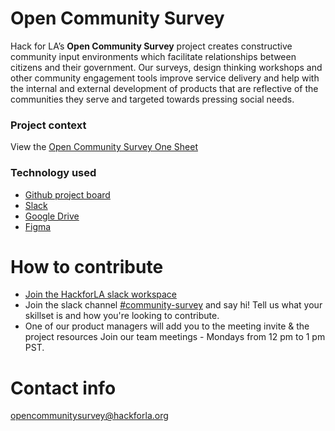 # Open Community Survey

Hack for LA’s **Open Community Survey** project creates constructive community input environments which facilitate relationships between citizens and their government. Our surveys, design thinking workshops and other community engagement tools improve service delivery and help with the internal and external development of products that are reflective of the communities they serve and targeted towards pressing social needs.

### Project context

View the [Open Community Survey One Sheet](https://docs.google.com/document/d/1oiCWwN0aUZEYXa_ir2n0l6D47fkXqFEQFkh4YMW3CjY/edit)

### Technology used

- [Github project board](https://github.com/hackforla/open-community-survey/projects/1)
- [Slack](https://hackforla.slack.com/archives/C01H0HUDMCK)
- [Google Drive](https://drive.google.com/drive/u/0/folders/1i7-eXwgtjBfSj0XWAmy-vuusjtKfaYZq)
- [Figma](https://www.figma.com/file/fwmwO98SfCFXufXXg0WWIu/Hack-For-LA---OCS-(Standard-Version)?node-id=0%3A1)


# How to contribute

- [Join the HackforLA slack workspace](https://hackforla-slack.herokuapp.com/)
- Join the slack channel [#community-survey](https://hackforla.slack.com/archives/C01H0HUDMCK) and say hi! Tell us what your skillset is and how you're looking to contribute.
- One of our product managers will add you to the meeting invite & the project resources
Join our team meetings - Mondays from 12 pm to 1 pm PST.



# Contact info

opencommunitysurvey@hackforla.org
